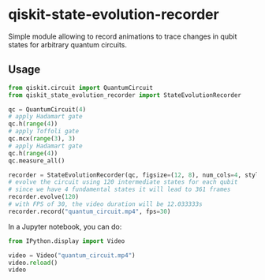 # qiskit-state-evolution-recorder

Simple module allowing to record animations to trace changes in qubit states for arbitrary quantum circuits.

## Usage

```python
from qiskit.circuit import QuantumCircuit
from qiskit_state_evolution_recorder import StateEvolutionRecorder

qc = QuantumCircuit(4)
# apply Hadamart gate
qc.h(range(4))
# apply Toffoli gate
qc.mcx(range(3), 3)
# apply Hadamart gate
qc.h(range(4))
qc.measure_all()

recorder = StateEvolutionRecorder(qc, figsize=(12, 8), num_cols=4, style={'name': 'bw'})
# evolve the circuit using 120 intermediate states for each qubit
# since we have 4 fundamental states it will lead to 361 frames
recorder.evolve(120)
# with FPS of 30, the video duration will be 12.033333s
recorder.record("quantum_circuit.mp4", fps=30)
```

In a Jupyter notebook, you can do:

```python
from IPython.display import Video

video = Video("quantum_circuit.mp4")
video.reload()
video
```
